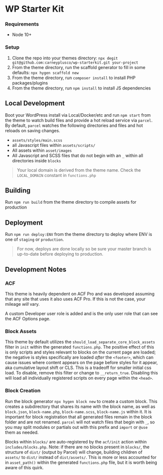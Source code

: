 # WP Starter Kit

### Requirements

* Node 10+

### Setup

1. Clone the repo into your themes directory:
`npx degit git@github.com:carneyplusco/wp-starterkit.git your-project`
2. From the theme directory, run the scaffold generator to fill in some defaults:
`npx hygen scaffold new`
3. From the theme directory, run `composer install` to install PHP packages/plugins
4. From the theme directory, run `npm install` to install JS dependencies

## Local Development

Boot your WordPress install via Local/Docker/etc and run `npm start` from the theme to watch build files and provide a hot reload service via `parcel`. By default, `parcel` watches the following directories and files and hot reloads on saving changes.

* `assets/styles/main.scss`
* all Javascript files within `assets/scripts/`
* All assets within `asset/images`
* All Javascript and SCSS files that do not begin with an `_` within all directories inside `blocks`

> Your local domain is derived from the theme name. Check the `LOCAL_DOMAIN` constant in `functions.php`
## Building

Run `npm run build` from the theme directory to compile assets for production

## Deployment

Run `npm run deploy:ENV` from the theme directory to deploy where ENV is one of `staging` or `production`.

> For now, deploys are done locally so be sure your master branch is up-to-date before deploying to production.
## Development Notes

### ACF
This theme is heavily dependent on ACF Pro and was developed assuming that any site that uses it also uses ACF Pro. If this is not the case, your mileage *will* vary.

A custom Developer user role is added and is the only user role that can see the ACF Options page.

### Block Assets
This theme by default utilizes the `should_load_separate_core_block_assets` filter in `init` within the generated `functions.php`. The positive effect of this is only scripts and styles relevant to blocks on the current page are loaded; the negative is styles specifically are loaded _after_ the `<footer>`, which can cause issues where content appears on the page before styles for it appear, aka cumulative layout shift or CLS. This is a tradeoff for smaller initial css load. To disable, remove this filter or change to `__return_true`. Disabling this will load all individually registered scripts on every page within the `<head>`.

### Block Creation
Run the block generator `npx hygen block new` to create a custom block. This creates a subdirectory that shares its name with the block name, as well as `block.json`, `block-name.php`, `block-name.scss`, `block-name.js` within it. It is important for block registration that all generated files remain in the block folder and are not renamed. `parcel` will not watch files that begin with `_`, so you may split modules or partials out with this prefix and `import` or `@use` them as needed.

Blocks within `blocks/` are auto-registered by the `acf/init` action within `includes/blocks.php`. Note: if there are no blocks present in `blocks/`, the structure of `dist/` (output by Parcel) will change, building children of `assets/` to `dist/` instead of `dist/assets/`. This is more or less accounted for in `asset_path()` within the generated `functions.php` file, but it is worth being aware of this quirk.
